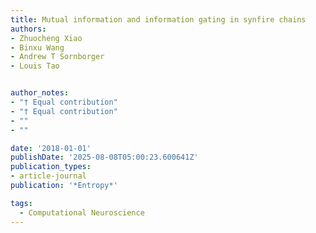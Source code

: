 ```yaml
---
title: Mutual information and information gating in synfire chains
authors:
- Zhuocheng Xiao
- Binxu Wang
- Andrew T Sornborger
- Louis Tao


author_notes:
- "† Equal contribution"
- "† Equal contribution"
- ""
- ""

date: '2018-01-01'
publishDate: '2025-08-08T05:00:23.600641Z'
publication_types:
- article-journal
publication: '*Entropy*'

tags:
  - Computational Neuroscience
---
```

